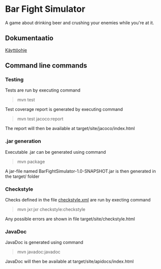 # Bar Fight Simulator

A game about drinking beer and crushing your enemies while you're at it.


## Dokumentaatio

[Käyttöohje](https://github.com/maqqe/otm-harjoitustyo/blob/master/dokumentaatio/kayttoohje.md)


## Command line commands

### Testing

Tests are run by executing command

>  mvn test

Test coverage report is generated by executing command

> mvn test jacoco:report

The report will then be available at target/site/jacoco/index.html

### .jar generation

Executable .jar can be generated using command

> mvn package

A jar-file named BarFightSimulator-1.0-SNAPSHOT.jar is then generated in the target/ folder

### Checkstyle

Checks defined in the file [checkstyle.xml](https://github.com/maqqe/otm-harjoitustyo/blob/master/BarFightSimulator/checkstyle.xml) are run by execting command

> mvn jxr:jxr checkstyle:checkstyle

Any possible errors are shown in file target/site/checkstyle.html

### JavaDoc

JavaDoc is generated using command

> mvn javadoc:javadoc

JavaDoc will then be available at target/site/apidocs/index.html
